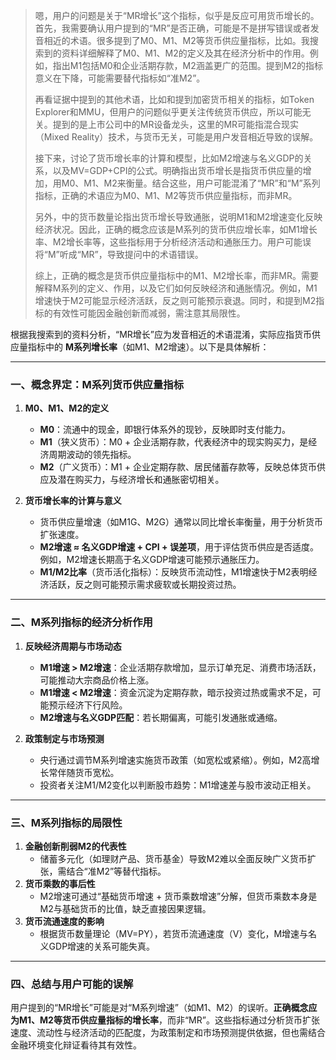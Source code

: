 >嗯，用户的问题是关于“MR增长”这个指标，似乎是反应可用货币增长的。首先，我需要确认用户提到的“MR”是否正确，可能是不是拼写错误或者发音相近的术语。很多提到了M0、M1、M2等货币供应量指标，比如。我搜索到的资料详细解释了M0、M1、M2的定义及其在经济分析中的作用。例如，指出M1包括M0和企业活期存款，M2涵盖更广的范围。提到M2的指标意义在下降，可能需要替代指标如“准M2”。
>
>再看证据中提到的其他术语，比如和提到加密货币相关的指标，如Token Explorer和MMU，但用户的问题似乎更关注传统货币供应，所以可能无关。提到的是上市公司中的MR设备龙头，这里的MR可能指混合现实（Mixed Reality）技术，与货币无关，可能是用户发音相近导致的误解。
>
>接下来，讨论了货币增长率的计算和模型，比如M2增速与名义GDP的关系，以及MV=GDP+CPI的公式。明确指出货币增长是指货币供应量的增加，用M0、M1、M2来衡量。结合这些，用户可能混淆了“MR”和“M”系列指标，正确的术语应为M0、M1、M2等货币供应量指标，而非MR。
>
>另外，中的货币数量论指出货币增长导致通胀，说明M1和M2增速变化反映经济状况。因此，正确的概念应该是M系列的货币供应增长率，如M1增长率、M2增长率等，这些指标用于分析经济活动和通胀压力。用户可能误将“M”听成“MR”，导致提问中的术语错误。
>
>综上，正确的概念是货币供应量指标中的M1、M2增长率，而非MR。需要解释M系列的定义、作用，以及它们如何反映经济和通胀情况。例如，M1增速快于M2可能显示经济活跃，反之则可能预示衰退。同时，和提到M2指标的有效性可能因金融创新而减弱，需注意其局限性。
>

根据我搜索到的资料分析，“MR增长”应为发音相近的术语混淆，实际应指货币供应量指标中的 **M系列增长率**（如M1、M2增速）。以下是具体解析：

---

### 一、概念界定：M系列货币供应量指标
1. **M0、M1、M2的定义**  
   - **M0**：流通中的现金，即银行体系外的现钞，反映即时支付能力。  
   - **M1**（狭义货币）：M0 + 企业活期存款，代表经济中的现实购买力，是经济周期波动的领先指标。  
   - **M2**（广义货币）：M1 + 企业定期存款、居民储蓄存款等，反映总体货币供应及潜在购买力，与经济增长和通胀密切相关。

2. **货币增长率的计算与意义**  
   - 货币供应量增速（如M1G、M2G）通常以同比增长率衡量，用于分析货币扩张速度。  
   - **M2增速 ≈ 名义GDP增速 + CPI + 误差项**，用于评估货币供应是否适度。例如，M2增速长期高于名义GDP增速可能预示通胀压力。  
   - **M1/M2比率**（货币活化指标）：反映货币流动性，M1增速快于M2表明经济活跃，反之则可能预示需求疲软或长期投资过热。

---

### 二、M系列指标的经济分析作用
1. **反映经济周期与市场动态**  
   - **M1增速 > M2增速**：企业活期存款增加，显示订单充足、消费市场活跃，可能推动大宗商品价格上涨。  
   - **M1增速 < M2增速**：资金沉淀为定期存款，暗示投资过热或需求不足，可能预示经济下行风险。  
   - **M2增速与名义GDP匹配**：若长期偏离，可能引发通胀或通缩。

2. **政策制定与市场预测**  
   - 央行通过调节M系列增速实施货币政策（如宽松或紧缩）。例如，M2高增长常伴随货币宽松。  
   - 投资者关注M1/M2变化以判断股市趋势：M1增速差与股市波动正相关。

---

### 三、M系列指标的局限性
1. **金融创新削弱M2的代表性**  
   - 储蓄多元化（如理财产品、货币基金）导致M2难以全面反映广义货币扩张，需结合“准M2”等替代指标。  
2. **货币乘数的事后性**  
   - M2增速可通过“基础货币增速 + 货币乘数增速”分解，但货币乘数本身是M2与基础货币的比值，缺乏直接因果逻辑。  
3. **货币流通速度的影响**  
   - 根据货币数量理论（MV=PY），若货币流通速度（V）变化，M增速与名义GDP增速的关系可能失真。

---

### 四、总结与用户可能的误解
用户提到的“MR增长”可能是对“M系列增速”（如M1、M2）的误听。**正确概念应为M1、M2等货币供应量指标的增长率**，而非“MR”。这些指标通过分析货币扩张速度、流动性与经济活动的匹配度，为政策制定和市场预测提供依据，但也需结合金融环境变化辩证看待其有效性。